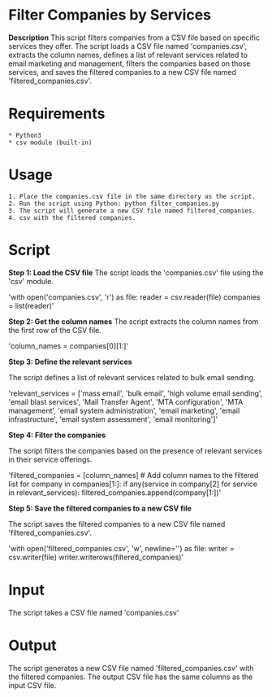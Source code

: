 
# **Filter Companies by Services**
**Description**
This script filters companies from a CSV file based on specific services they offer. The script loads a CSV file named 'companies.csv', extracts the column names, defines a list of relevant services related to email marketing and management, filters the companies based on those services, and saves the filtered companies to a new CSV file named 'filtered_companies.csv'.

# Requirements
    * Python3
    * csv module (built-in)
# Usage
    1. Place the companies.csv file in the same directory as the script.
    2. Run the script using Python: python filter_companies.py
    3. The script will generate a new CSV file named filtered_companies.
    4. csv with the filtered companies.
# Script
**Step 1: Load the CSV file**
The script loads the 'companies.csv' file using the 'csv' module.


   'with open('companies.csv', 'r') as file:
       reader = csv.reader(file)
       companies = list(reader)'
     
**Step 2: Get the column names**
The script extracts the column names from the first row of the CSV file.


   'column_names = companies[0][1:]'
     
**Step 3: Define the relevant services**

The script defines a list of relevant services related to bulk email sending.


   'relevant_services = ['mass email', 'bulk email', 'high volume email sending', 'email blast services', 'Mail Transfer Agent', 'MTA configuration', 'MTA management', 'email system administration', 'email marketing', 'email infrastructure', 'email system assessment', 'email monitoring']'
     
**Step 4: Filter the companies**

The script filters the companies based on the presence of relevant services in their service offerings.


   'filtered_companies = [column_names]  # Add column names to the filtered list
   for company in companies[1:]:
       if any(service in company[2] for service in relevant_services):
           filtered_companies.append(company[1:])'
     
**Step 5: Save the filtered companies to a new CSV file**

The script saves the filtered companies to a new CSV file named 'filtered_companies.csv'.


   'with open('filtered_companies.csv', 'w', newline='') as file:
       writer = csv.writer(file)
       writer.writerows(filtered_companies)'
     
# Input

The script takes a CSV file named 'companies.csv'

# Output

The script generates a new CSV file named 'filtered_companies.csv' with the filtered companies. The output CSV file has the same columns as the input CSV file.
